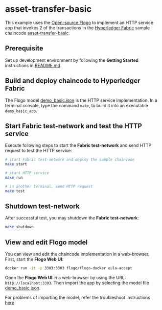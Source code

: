 # asset-transfer-basic

This example uses the [Open-source Flogo](http://www.flogo.io/) to implement an HTTP service app that invokes 2 of the transactions in the [Hyperledger Fabric](https://www.hyperledger.org/projects/fabric) sample chaincode [asset-transfer-basic](https://github.com/hyperledger/fabric-samples/tree/master/asset-transfer-basic).

## Prerequisite

Set up development environment by following the **Getting Started** instructions in [README.md](../../README.md).

## Build and deploy chaincode to Hyperledger Fabric

The Flogo model [demo_basic.json](./demo_basic.json) is the HTTP service implementation. In a terminal console, type the command `make`, to build it into an executable `demo_basic_app`.

## Start Fabric test-network and test the HTTP service

Execute following steps to start the **Fabric test-network** and send HTTP request to test the HTTP service:

```bash
# start Fabric test-network and deploy the sample chaincode
make start

# start HTTP service
make run

# in another terminal, send HTTP request
make test
```

## Shutdown test-network

After successful test, you may shutdown the **Fabric test-network**:

```bash
make shutdown
```

## View and edit Flogo model

You can view and edit the chaincode implementation in a web-browser. First, start the **Flogo Web UI**:

```bash
docker run -it -p 3303:3303 flogo/flogo-docker eula-accept
```

Open the **Flogo Web UI** in a web-browser by using the URL: `http://localhost:3303`. Then import the app by selecting the model file [demo_basic.json](./demo_basic.json).

For problems of importing the model, refer the troubleshoot instructions [here](../../README.md).
